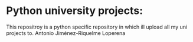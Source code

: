 # Python university projects:
This repositroy is a python specific repository in which ill upload all my uni projects to.
Antonio Jiménez-Riquelme Loperena
